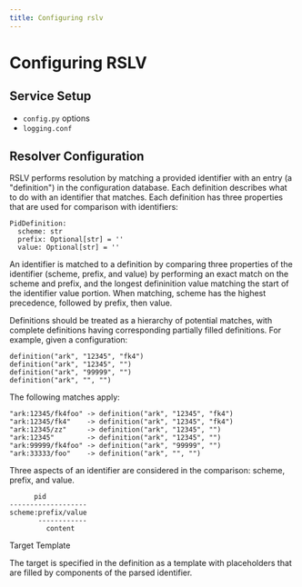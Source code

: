 ```yaml
---
title: Configuring rslv
---
```


# Configuring RSLV

## Service Setup

- `config.py` options
- `logging.conf`

## Resolver Configuration

RSLV performs resolution by matching a provided identifier with an entry (a "definition") in the configuration database. Each definition describes what to do with an identifier that matches. Each definition has three properties that are used for comparison with identifiers:

```
PidDefinition:
  scheme: str
  prefix: Optional[str] = ''
  value: Optional[str] = ''
```

An identifier is matched to a definition by comparing three properties of the identifier (scheme, prefix, and value) by performing an exact match on the scheme and prefix, and the longest defininition value matching the start of the identifier value portion. When matching, scheme has the highest precedence, followed by prefix, then value.

Definitions should be treated as a hierarchy of potential matches, with complete definitions having corresponding partially filled definitions. For example, given a configuration:

```
definition("ark", "12345", "fk4")
definition("ark", "12345", "")
definition("ark", "99999", "")
definition("ark", "", "")
```

The following matches apply:

```
"ark:12345/fk4foo" -> definition("ark", "12345", "fk4")
"ark:12345/fk4"    -> definition("ark", "12345", "fk4")
"ark:12345/zz"     -> definition("ark", "12345", "")
"ark:12345"        -> definition("ark", "12345", "")
"ark:99999/fk4foo" -> definition("ark", "99999", "")
"ark:33333/foo"    -> definition("ark", "", "")
```

Three aspects of an identifier are considered in the comparison: scheme, prefix, and value.

```
      pid
-------------------
scheme:prefix/value
       ------------
         content
```

Target Template

The target is specified in the definition as a template with placeholders that are filled by components of the parsed identifier.
